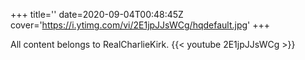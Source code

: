 +++
title=''
date=2020-09-04T00:48:45Z
cover='https://i.ytimg.com/vi/2E1jpJJsWCg/hqdefault.jpg'
+++

All content belongs to RealCharlieKirk.
{{< youtube 2E1jpJJsWCg >}}
